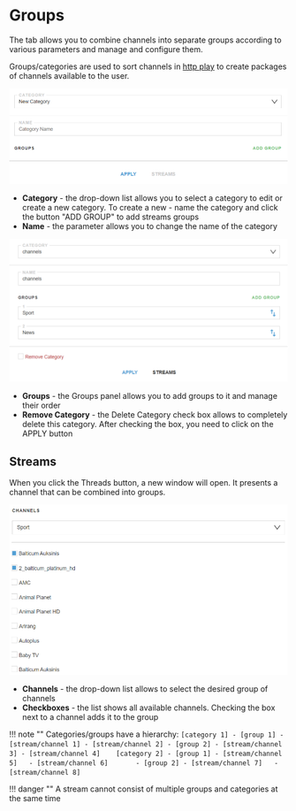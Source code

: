 # Groups

The tab allows you to combine channels into separate groups according to various parameters and manage and configure them.

Groups/categories are used to sort channels in [http play](/astra/settings/http-play) to create packages of channels available to the user.

![group-1](group.png)

- **Category** - the drop-down list allows you to select a category to edit or create a new category. To create a new - name the category and click the button "ADD GROUP" to add streams groups
- **Name** - the parameter allows you to change the name of the category

![group-2](group-2.png)

- **Groups** - the Groups panel allows you to add groups to it and manage their order
- **Remove Category** - the Delete Category check box allows to completely delete this category. After checking the box, you need to click on the APPLY button

## Streams

When you click the Threads button, a new window will open. It presents a channel that can be combined into groups.

![group-3](group-3.png)

- **Channels** - the drop-down list allows to select the desired group of channels
- **Сheckboxes** - the list shows all available channels. Checking the box next to a channel adds it to the group

!!! note ""
    Categories/groups have a hierarchy:
    ```
    [category 1]
     - [group 1]
     - [stream/channel 1]
     - [stream/channel 2]
    - [group 2]
     - [stream/channel 3]
     - [stream/channel 4]   
    [category 2]
    - [group 1]
     - [stream/channel 5]  
     - [stream/channel 6]      
    - [group 2]
     - [stream/channel 7]  
     - [stream/channel 8] 
    ```

!!! danger ""
    A stream cannot consist of multiple groups and categories at the same time
